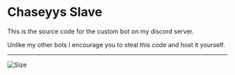 # Chaseyys Slave

This is the source code for the custom bot on my discord server.

Unlike my other bots I encourage you to steal this code and host it yourself. 

---


![Size](https://img.shields.io/github/repo-size/ChaseTehChicken/ShittySlaveBot)
